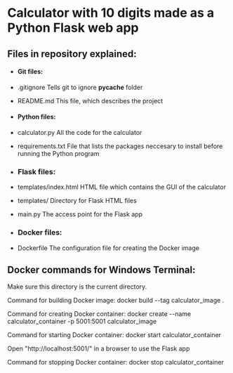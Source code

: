 # Calculator with 10 digits made as a Python Flask web app



## Files in repository explained:

- #### Git files:
- .gitignore          Tells git to ignore __pycache__ folder
- README.md           This file, which describes the project

- #### Python files:
- calculator.py       All the code for the calculator
- requirements.txt    File that lists the packages neccesary to install before running the Python program

- ### Flask files:
- templates/index.html    HTML file which contains the GUI of the calculator
- templates/              Directory for Flask HTML files
- main.py                 The access point for the Flask app

- ### Docker files:
- Dockerfile          The configuration file for creating the Docker image



## Docker commands for Windows Terminal:
Make sure this directory is the current directory.

Command for building Docker image:
docker build --tag calculator_image .

Command for creating Docker container:
docker create --name calculator_container -p 5001:5001 calculator_image

Command for starting Docker container:
docker start calculator_container

Open "http://localhost:5001/" in a browser to use the Flask app

Command for stopping Docker container:
docker stop calculator_container
